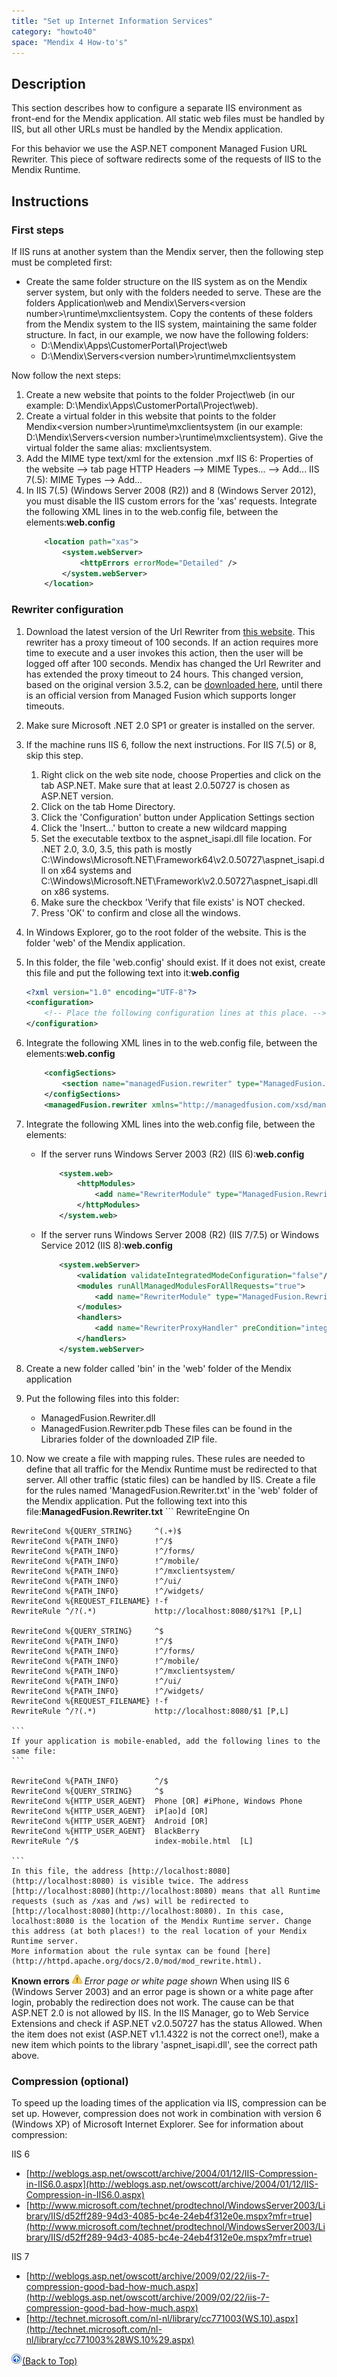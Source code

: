 ```yaml
---
title: "Set up Internet Information Services"
category: "howto40"
space: "Mendix 4 How-to's"
---
```

## Description

This section describes how to configure a separate IIS environment as front-end for the Mendix application. All static web files must be handled by IIS, but all other URLs must be handled by the Mendix application.

For this behavior we use the ASP.NET component Managed Fusion URL Rewriter. This piece of software redirects some of the requests of IIS to the Mendix Runtime.

## Instructions

### First steps

If IIS runs at another system than the Mendix server, then the following step must be completed first:

*   Create the same folder structure on the IIS system as on the Mendix server system, but only with the folders needed to serve. These are the folders Application\web and Mendix\Servers\<version number>\runtime\mxclientsystem. Copy the contents of these folders from the Mendix system to the IIS system, maintaining the same folder structure.
    In fact, in our example, we now have the following folders:
    *   D:\Mendix\Apps\CustomerPortal\Project\web
    *   D:\Mendix\Servers\<version number>\runtime\mxclientsystem

Now follow the next steps:

1.  Create a new website that points to the folder Project\web (in our example: D:\Mendix\Apps\CustomerPortal\Project\web).
2.  Create a virtual folder in this website that points to the folder Mendix\<version number>\runtime\mxclientsystem (in our example: D:\Mendix\Servers\<version number>\runtime\mxclientsystem). Give the virtual folder the same alias: mxclientsystem.
3.  Add the MIME type text/xml for the extension .mxf
    IIS 6: Properties of the website --> tab page HTTP Headers --> MIME Types... --> Add...
    IIS 7(.5): MIME Types --> Add...
4.  In IIS 7(.5) (Windows Server 2008 (R2)) and 8 (Windows Server 2012), you must disable the IIS custom errors for the 'xas' requests.
    Integrate the following XML lines in to the web.config file, between the <configuration> elements:**web.config**
    ```xml
    	<location path="xas">
    		<system.webServer>
    			<httpErrors errorMode="Detailed" />
    		</system.webServer>
    	</location>

    ```

### Rewriter configuration

1.  Download the latest version of the Url Rewriter from [this website](http://urlrewriter.codeplex.com/).
    This rewriter has a proxy timeout of 100 seconds. If an action requires more time to execute and a user invokes this action, then the user will be logged off after 100 seconds. Mendix has changed the Url Rewriter and has extended the proxy timeout to 24 hours. This changed version, based on the original version 3.5.2, can be [downloaded here](attachments/2621620/2752956.zip), until there is an official version from Managed Fusion which supports longer timeouts.
2.  Make sure Microsoft .NET 2.0 SP1 or greater is installed on the server.
3.  If the machine runs IIS 6, follow the next instructions. For IIS 7(.5) or 8, skip this step.
    1.  Right click on the web site node, choose Properties and click on the tab ASP.NET. Make sure that at least 2.0.50727 is chosen as ASP.NET version.
    2.  Click on the tab Home Directory.
    3.  Click the 'Configuration' button under Application Settings section
    4.  Click the 'Insert...' button to create a new wildcard mapping
    5.  Set the executable textbox to the aspnet_isapi.dll file location. For .NET 2.0, 3.0, 3.5, this path is mostly C:\Windows\Microsoft.NET\Framework64\v2.0.50727\aspnet_isapi.dll on x64 systems and C:\Windows\Microsoft.NET\Framework\v2.0.50727\aspnet_isapi.dll on x86 systems.
    6.  Make sure the checkbox 'Verify that file exists' is NOT checked.
    7.  Press 'OK' to confirm and close all the windows.
4.  In Windows Explorer, go to the root folder of the website. This is the folder 'web' of the Mendix application.
5.  In this folder, the file 'web.config' should exist. If it does not exist, create this file and put the following text into it:**web.config**
    ```xml
    <?xml version="1.0" encoding="UTF-8"?>
    <configuration>
        <!-- Place the following configuration lines at this place. -->
    </configuration>

    ```

6.  Integrate the following XML lines in to the web.config file, between the <configuration> elements:**web.config**
    ```xml
    	<configSections>
    		<section name="managedFusion.rewriter" type="ManagedFusion.Rewriter.Configuration.ManagedFusionRewriterSectionGroup"/>
    	</configSections>
    	<managedFusion.rewriter xmlns="http://managedfusion.com/xsd/managedFusion/rewriter"/>

    ```

7.  Integrate the following XML lines into the web.config file, between the <configuration> elements:
    *   If the server runs Windows Server 2003 (R2) (IIS 6):**web.config**
        ```xml
        	<system.web>
        		<httpModules>
        			<add name="RewriterModule" type="ManagedFusion.Rewriter.RewriterModule, ManagedFusion.Rewriter"/>
        		</httpModules>
        	</system.web>

        ```

    *   If the server runs Windows Server 2008 (R2) (IIS 7/7.5) or Windows Service 2012 (IIS 8):**web.config**
        ```xml
        	<system.webServer>
        		<validation validateIntegratedModeConfiguration="false"/>
        		<modules runAllManagedModulesForAllRequests="true">
        			<add name="RewriterModule" type="ManagedFusion.Rewriter.RewriterModule, ManagedFusion.Rewriter"/>
        		</modules>
        		<handlers>
        			<add name="RewriterProxyHandler" preCondition="integratedMode" verb="*" path="RewriterProxy.axd" type="System.Web.HttpForbiddenHandler, System.Web, Version=2.0.0.0, Culture=neutral, PublicKeyToken=b03f5f7f11d50a3a"/>
        		</handlers>
        	</system.webServer>

        ```

8.  Create a new folder called 'bin' in the 'web' folder of the Mendix application
9.  Put the following files into this folder:
    *   ManagedFusion.Rewriter.dll
    *   ManagedFusion.Rewriter.pdb
        These files can be found in the Libraries folder of the downloaded ZIP file.
10.  Now we create a file with mapping rules. These rules are needed to define that all traffic for the Mendix Runtime must be redirected to that server. All other traffic (static files) can be handled by IIS.
    Create a file for the rules named 'ManagedFusion.Rewriter.txt' in the 'web' folder of the Mendix application. Put the following text into this file:**ManagedFusion.Rewriter.txt**
    ```
    RewriteEngine On

    RewriteCond %{QUERY_STRING}     ^(.+)$
    RewriteCond %{PATH_INFO}        !^/$
    RewriteCond %{PATH_INFO}        !^/forms/
    RewriteCond %{PATH_INFO}        !^/mobile/
    RewriteCond %{PATH_INFO}        !^/mxclientsystem/
    RewriteCond %{PATH_INFO}        !^/ui/
    RewriteCond %{PATH_INFO}        !^/widgets/
    RewriteCond %{REQUEST_FILENAME} !-f
    RewriteRule ^/?(.*)             http://localhost:8080/$1?%1 [P,L]

    RewriteCond %{QUERY_STRING}     ^$
    RewriteCond %{PATH_INFO}        !^/$
    RewriteCond %{PATH_INFO}        !^/forms/
    RewriteCond %{PATH_INFO}        !^/mobile/
    RewriteCond %{PATH_INFO}        !^/mxclientsystem/
    RewriteCond %{PATH_INFO}        !^/ui/
    RewriteCond %{PATH_INFO}        !^/widgets/
    RewriteCond %{REQUEST_FILENAME} !-f
    RewriteRule ^/?(.*)             http://localhost:8080/$1 [P,L]

    ```
    If your application is mobile-enabled, add the following lines to the same file:
    ```

    RewriteCond %{PATH_INFO}        ^/$
    RewriteCond %{QUERY_STRING}     ^$
    RewriteCond %{HTTP_USER_AGENT}  Phone [OR] #iPhone, Windows Phone
    RewriteCond %{HTTP_USER_AGENT}  iP[ao]d [OR]
    RewriteCond %{HTTP_USER_AGENT}  Android [OR]
    RewriteCond %{HTTP_USER_AGENT}  BlackBerry
    RewriteRule ^/$                 index-mobile.html  [L]

    ```
    In this file, the address [http://localhost:8080](http://localhost:8080) is visible twice. The address [http://localhost:8080](http://localhost:8080) means that all Runtime requests (such as /xas and /ws) will be redirected to [http://localhost:8080](http://localhost:8080). In this case, localhost:8080 is the location of the Mendix Runtime server. Change this address (at both places!) to the real location of your Mendix Runtime server.
    More information about the rule syntax can be found [here](http://httpd.apache.org/docs/2.0/mod/mod_rewrite.html).

**Known errors**
![(warning)](images/icons/emoticons/warning.png) _Error page or white page shown_
When using IIS 6 (Windows Server 2003) and an error page is shown or a white page after login, probably the redirection does not work. The cause can be that ASP.NET 2.0 is not allowed by IIS. In the IIS Manager, go to Web Service Extensions and check if ASP.NET v2.0.50727 has the status Allowed. When the item does not exist (ASP.NET v1.1.4322 is not the correct one!), make a new item which points to the library 'aspnet_isapi.dll', see the correct path above.

### Compression (optional)

To speed up the loading times of the application via IIS, compression can be set up. However, compression does not work in combination with version 6 (Windows XP) of Microsoft Internet Explorer. See for information about compression:

IIS 6

*   [http://weblogs.asp.net/owscott/archive/2004/01/12/IIS-Compression-in-IIS6.0.aspx](http://weblogs.asp.net/owscott/archive/2004/01/12/IIS-Compression-in-IIS6.0.aspx)
*   [http://www.microsoft.com/technet/prodtechnol/WindowsServer2003/Library/IIS/d52ff289-94d3-4085-bc4e-24eb4f312e0e.mspx?mfr=true](http://www.microsoft.com/technet/prodtechnol/WindowsServer2003/Library/IIS/d52ff289-94d3-4085-bc4e-24eb4f312e0e.mspx?mfr=true)

IIS 7

*   [http://weblogs.asp.net/owscott/archive/2009/02/22/iis-7-compression-good-bad-how-much.aspx](http://weblogs.asp.net/owscott/archive/2009/02/22/iis-7-compression-good-bad-how-much.aspx)
*   [http://technet.microsoft.com/nl-nl/library/cc771003(WS.10).aspx](http://technet.microsoft.com/nl-nl/library/cc771003%28WS.10%29.aspx)

[![](attachments/819203/917564.png)](set-up-internet-information-services)[(Back to Top)](set-up-internet-information-services)